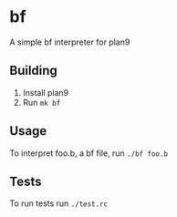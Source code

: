 # bf
A simple bf interpreter for plan9 

## Building
1. Install plan9
2. Run `mk bf`

## Usage
To interpret foo.b, a bf file, run 
`./bf foo.b`

## Tests
To run tests run `./test.rc`
